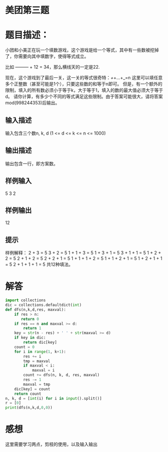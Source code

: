 # 美团第三题

# 题目描述：

小团和小美正在玩一个填数游戏，这个游戏是给一个等式，其中有一些数被挖掉了，你需要向其中填数字，使得等式成立。

比如 ——— + 12 = 34，那么横线天的一定是22.

现在，这个游戏到了最后一关，这一关的等式很奇特：_+_+...+_=n
这里可以填任意多个正整数（甚至可能是1个），只要这些数的和等于n即可。
但是，有一个额外的限制，填入的所有数必须小于等于k，大于等于1，填入的数的最大值必须大于等于d。
请你计算，有多少个不同的等式满足这些限制。由于答案可能很大，请将答案mod(998244353)后输出。

## 输入描述

输入包含三个数n, k, d (1 <= d <= k <= n <= 1000)

## 输出描述

输出包含一行，即方案数。

## 样例输入

5 3 2

## 样例输出

12

## 提示

样例解释：
2 + 3 = 5
3 + 2 = 5
1 + 1 + 3 = 5
1 + 3 + 1 = 5
3 + 1 + 1 = 5
1 + 2 + 2 = 5
2 + 1 + 2 = 5
2 + 2 + 1 = 5
1 + 1 + 1 + 2 = 5
1 + 1 + 2 + 1 = 5
1 + 2 + 1 + 1 = 5
2 + 1 + 1 + 1 = 5
共12种填法。

# 解答
```python
import collections
dic = collections.defaultdict(int)
def dfs(n,k,d,res, maxval):
    if res > n:
       return 0
    if res == n and maxval >= d:
        return 1
    key = str(n - res) + ' ' + str(maxval >= d)
    if key in dic:
        return dic[key]
    count = 0
    for i in range(1, k+1):
        res += i
        tmp = maxval
        if maxval < i:
            maxval = i
        count += dfs(n, k, d, res, maxval)
        res -= 1
        maxval = tmp
    dic[key] = count
    return count
n, k, d = [int(i) for i in input().split()]
r = [0]
print(dfs(n,k,d,0,0))
```

# 感想

这里需要学习两点，剪枝的使用，以及输入输出

